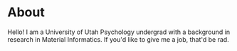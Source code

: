 # About

Hello! I am a University of Utah Psychology undergrad with a background in research in Material Informatics. If you'd like to give
me a job, that'd be rad.
